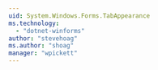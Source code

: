 ```yaml
---
uid: System.Windows.Forms.TabAppearance
ms.technology: 
  - "dotnet-winforms"
author: "stevehoag"
ms.author: "shoag"
manager: "wpickett"
---
```

